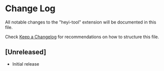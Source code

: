 # Change Log

All notable changes to the "heyi-tool" extension will be documented in this file.

Check [Keep a Changelog](http://keepachangelog.com/) for recommendations on how to structure this file.

## [Unreleased]

- Initial release